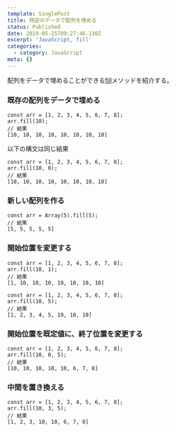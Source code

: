 ```yaml
---
template: SinglePost
title: 特定のデータで配列を埋める
status: Published
date: 2019-05-25T09:27:46.130Z
excerpt: 'JavaScript, fill'
categories:
  - category: JavaScript
meta: {}
---
```

配列をデータで埋めることができる[fill](https://developer.mozilla.org/ja/docs/Web/JavaScript/Reference/Global_Objects/Array/fill)メソッドを紹介する。

### 既存の配列をデータで埋める
```
const arr = [1, 2, 3, 4, 5, 6, 7, 8];
arr.fill(10);
// 結果
[10, 10, 10, 10, 10, 10, 10, 10]
```
以下の構文は同じ結果
```
const arr = [1, 2, 3, 4, 5, 6, 7, 8];
arr.fill(10, 0);
// 結果
[10, 10, 10, 10, 10, 10, 10, 10]
```

### 新しい配列を作る
```
const arr = Array(5).fill(5);
// 結果
[5, 5, 5, 5, 5]
```

### 開始位置を変更する
```
const arr = [1, 2, 3, 4, 5, 6, 7, 8];
arr.fill(10, 1);
// 結果
[1, 10, 10, 10, 10, 10, 10, 10]

const arr = [1, 2, 3, 4, 5, 6, 7, 8];
arr.fill(10, 5);
// 結果
[1, 2, 3, 4, 5, 10, 10, 10]
```

### 開始位置を既定値に、終了位置を変更する
```
const arr = [1, 2, 3, 4, 5, 6, 7, 8];
arr.fill(10, 0, 5);
// 結果
[10, 10, 10, 10, 10, 6, 7, 8]
```

### 中間を置き換える
```
const arr = [1, 2, 3, 4, 5, 6, 7, 8];
arr.fill(10, 3, 5);
// 結果
[1, 2, 3, 10, 10, 6, 7, 8]
```
